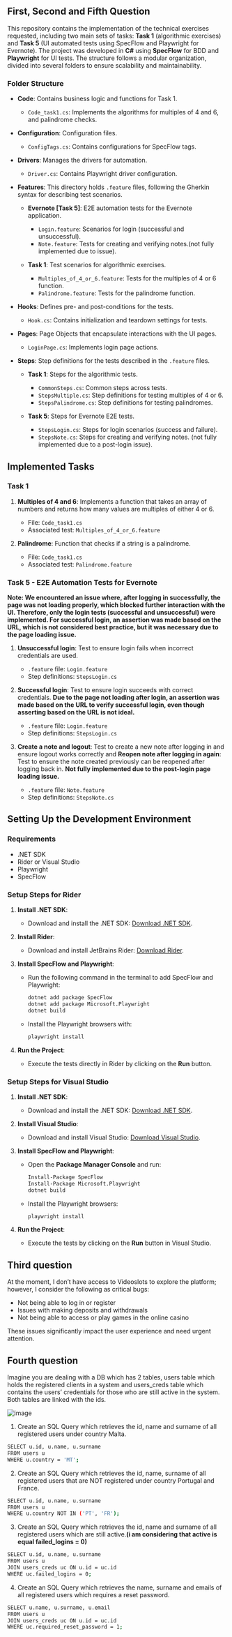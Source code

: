 ## First, Second and Fifth Question

This repository contains the implementation of the technical exercises requested, including two main sets of tasks: **Task 1** (algorithmic exercises) and **Task 5** (UI automated tests using SpecFlow and Playwright for Evernote). The project was developed in **C#** using **SpecFlow** for BDD and **Playwright** for UI tests. The structure follows a modular organization, divided into several folders to ensure scalability and maintainability.

### Folder Structure

- **Code**: Contains business logic and functions for Task 1.
  - `Code_task1.cs`: Implements the algorithms for multiples of 4 and 6, and palindrome checks.
  
- **Configuration**: Configuration files.
  - `ConfigTags.cs`: Contains configurations for SpecFlow tags.
  
- **Drivers**: Manages the drivers for automation.
  - `Driver.cs`: Contains Playwright driver configuration.
  
- **Features**: This directory holds `.feature` files, following the Gherkin syntax for describing test scenarios.
  - **Evernote [Task 5]**: E2E automation tests for the Evernote application.
    - `Login.feature`: Scenarios for login (successful and unsuccessful).
    - `Note.feature`: Tests for creating and verifying notes.(not fully implemented due to issue).
  
  - **Task 1**: Test scenarios for algorithmic exercises.
    - `Multiples_of_4_or_6.feature`: Tests for the multiples of 4 or 6 function.
    - `Palindrome.feature`: Tests for the palindrome function.

- **Hooks**: Defines pre- and post-conditions for the tests.
  - `Hook.cs`: Contains initialization and teardown settings for tests.

- **Pages**: Page Objects that encapsulate interactions with the UI pages.
  - `LoginPage.cs`: Implements login page actions.

- **Steps**: Step definitions for the tests described in the `.feature` files.
  - **Task 1**: Steps for the algorithmic tests.
    - `CommonSteps.cs`: Common steps across tests.
    - `StepsMultiple.cs`: Step definitions for testing multiples of 4 or 6.
    - `StepsPalindrome.cs`: Step definitions for testing palindromes.
  
  - **Task 5**: Steps for Evernote E2E tests.
    - `StepsLogin.cs`: Steps for login scenarios (success and failure).
    - `StepsNote.cs`: Steps for creating and verifying notes. (not fully implemented due to a post-login issue).

## Implemented Tasks

### Task 1

1. **Multiples of 4 and 6**: Implements a function that takes an array of numbers and returns how many values are multiples of either 4 or 6.
   - File: `Code_task1.cs`
   - Associated test: `Multiples_of_4_or_6.feature`
  
2. **Palindrome**: Function that checks if a string is a palindrome.
   - File: `Code_task1.cs`
   - Associated test: `Palindrome.feature`

### Task 5 - E2E Automation Tests for Evernote
**Note: We encountered an issue where, after logging in successfully, the page was not loading properly, which blocked further interaction with the UI. Therefore, only the login tests (successful and unsuccessful) were implemented. For successful login, an assertion was made based on the URL, which is not considered best practice, but it was necessary due to the page loading issue.**

1. **Unsuccessful login**: Test to ensure login fails when incorrect credentials are used.
   - `.feature` file: `Login.feature`
   - Step definitions: `StepsLogin.cs`

2. **Successful login**: Test to ensure login succeeds with correct credentials.
**Due to the page not loading after login, an assertion was made based on the URL to verify successful login, even though asserting based on the URL is not ideal.**
   - `.feature` file: `Login.feature`
   - Step definitions: `StepsLogin.cs`

4. **Create a note and logout**: Test to create a new note after logging in and ensure logout works correctly and **Reopen note after logging in again**: Test to ensure the note created previously can be reopened after logging back in.
**Not fully implemented due to the post-login page loading issue.**
   - `.feature` file: `Note.feature`
   - Step definitions: `StepsNote.cs`

## Setting Up the Development Environment

### Requirements

- .NET SDK
- Rider or Visual Studio
- Playwright
- SpecFlow

### Setup Steps for **Rider**

1. **Install .NET SDK**:
   - Download and install the .NET SDK: [Download .NET SDK](https://dotnet.microsoft.com/download).
   
2. **Install Rider**:
   - Download and install JetBrains Rider: [Download Rider](https://www.jetbrains.com/rider/download/).

3. **Install SpecFlow and Playwright**:
   - Run the following command in the terminal to add SpecFlow and Playwright:
     ```bash
     dotnet add package SpecFlow
     dotnet add package Microsoft.Playwright
     dotnet build
     ```
   - Install the Playwright browsers with:
     ```bash
     playwright install
     ```

4. **Run the Project**:
   - Execute the tests directly in Rider by clicking on the **Run** button.

### Setup Steps for **Visual Studio**

1. **Install .NET SDK**:
   - Download and install the .NET SDK: [Download .NET SDK](https://dotnet.microsoft.com/download).

2. **Install Visual Studio**:
   - Download and install Visual Studio: [Download Visual Studio](https://visualstudio.microsoft.com/).

3. **Install SpecFlow and Playwright**:
   - Open the **Package Manager Console** and run:
     ```bash
     Install-Package SpecFlow
     Install-Package Microsoft.Playwright
     dotnet build
     ```
   - Install the Playwright browsers:
     ```bash
     playwright install
     ```

4. **Run the Project**:
   - Execute the tests by clicking on the **Run** button in Visual Studio.

## Third question
At the moment, I don’t have access to Videoslots to explore the platform; however, I consider the following as critical bugs:

- Not being able to log in or register
- Issues with making deposits and withdrawals
- Not being able to access or play games in the online casino

These issues significantly impact the user experience and need urgent attention.

## Fourth question

Imagine you are dealing with a DB which has 2 tables, users table which holds the registered clients in a system and users_creds table which contains the users’ credentials for those who are still active in the system. Both tables are linked with the ids.

![image](https://github.com/user-attachments/assets/6f9a5368-ed7d-48de-861f-d10c334146f1)

1. Create an SQL Query which retrieves the id, name and surname of all registered users under country Malta.
```bash
SELECT u.id, u.name, u.surname
FROM users u
WHERE u.country = 'MT';
```
2. Create an SQL Query which retrieves the id, name, surname of all registered users that are NOT registered under country Portugal and France.
```bash
SELECT u.id, u.name, u.surname
FROM users u
WHERE u.country NOT IN ('PT', 'FR');
```
3. Create an SQL Query which retrieves the id, name and surname of all registered users which are still active.**(i am considering that active is equal failed_logins = 0)**
```bash
SELECT u.id, u.name, u.surname
FROM users u
JOIN users_creds uc ON u.id = uc.id
WHERE uc.failed_logins = 0;
```
4. Create an SQL Query which retrieves the name, surname and emails of all registered users which requires a reset password.

```bash
SELECT u.name, u.surname, u.email
FROM users u
JOIN users_creds uc ON u.id = uc.id
WHERE uc.required_reset_password = 1;
```

